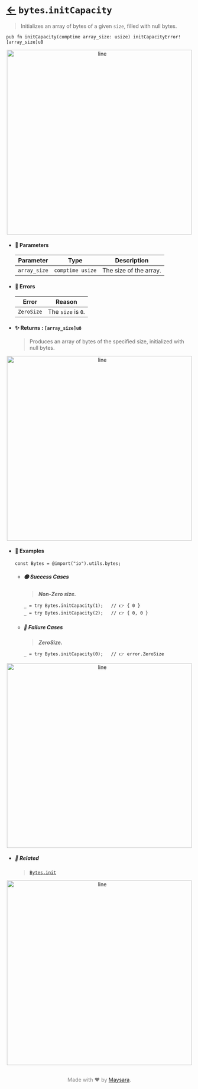 # [←](../bytes.md) `bytes`.`initCapacity`

> Initializes an array of bytes of a given `size`, filled with null bytes.

```zig
pub fn initCapacity(comptime array_size: usize) initCapacityError![array_size]u8
```


<div align="center">
<img src="https://raw.githubusercontent.com/Super-ZIG/io/refs/heads/main/dist/img/md/line.png" alt="line" style="width:500px;"/>
</div>

- #### 🧩 Parameters

    | Parameter    | Type             | Description            |
    | ------------ | ---------------- | ---------------------- |
    | `array_size` | `comptime usize` | The size of the array. |

- #### 🚫 Errors

    | Error      | Reason             |
    | ---------- | ------------------ |
    | `ZeroSize` | The `size` is `0`. |

- #### ✨ Returns : `[array_size]u8`

    > Produces an array of bytes of the specified size, initialized with null bytes.

<div align="center">
<img src="https://raw.githubusercontent.com/Super-ZIG/io/refs/heads/main/dist/img/md/line.png" alt="line" style="width:500px;"/>
</div>

- #### 🧪 Examples

    ```zig
    const Bytes = @import("io").utils.bytes;
    ```

    - ##### 🟢 Success Cases

        > **_Non-Zero size._**

        ```zig
        _ = try Bytes.initCapacity(1);   // 👉 { 0 }
        _ = try Bytes.initCapacity(2);   // 👉 { 0, 0 }
        ```

    - ##### 🔴 Failure Cases

        > **_ZeroSize._**

        ```zig
        _ = try Bytes.initCapacity(0);   // 👉 error.ZeroSize
        ```

<div align="center">
<img src="https://raw.githubusercontent.com/Super-ZIG/io/refs/heads/main/dist/img/md/line.png" alt="line" style="width:500px;"/>
</div>

- ##### 🔗 Related

  > [`Bytes.init`](./init.md)

<div align="center">
<img src="https://raw.githubusercontent.com/Super-ZIG/io/refs/heads/main/dist/img/md/line.png" alt="line" style="width:500px;"/>
</div>

<p align="center" style="color:grey;"><br />Made with ❤️ by <a href="http://github.com/maysara-elshewehy" target="blank">Maysara</a>.</p>